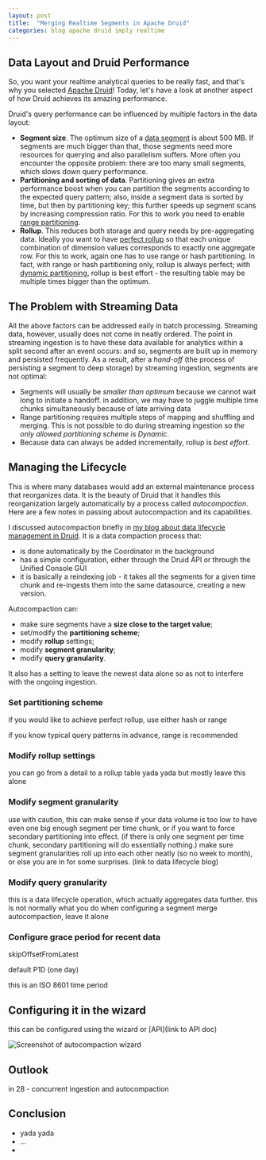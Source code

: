 ```yaml
---
layout: post
title:  "Merging Realtime Segments in Apache Druid"
categories: blog apache druid imply realtime
---
```


## Data Layout and Druid Performance

So, you want your realtime analytical queries to be really fast, and that's why you selected [Apache Druid](https://druid.apache.org/)! Today, let's have a look at another aspect of how Druid achieves its amazing performance.

Druid's query performance can be influenced by multiple factors in the data layout:

- **Segment size**. The optimum size of a [data segment](https://druid.apache.org/docs/latest/design/segments.html) is about 500 MB. If segments are much bigger than that, those segments need more resources for querying and also parallelism suffers. More often you encounter the opposite problem: there are too many small segments, which slows down query performance.
- **Partitioning and sorting of data**. Partitioning gives an extra performance boost when you can partition the segments according to the expected query pattern; also, inside a segment data is sorted by time, but then by partitioning key; this further speeds up segment scans by increasing compression ratio. For this to work you need to enable [range partitioning](https://blog.hellmar-becker.de/2022/01/25/partitioning-in-druid-part-3-multi-dimension-range-partitioning/).
- **Rollup**. This reduces both storage and query needs by pre-aggregating data. Ideally you want to have [perfect rollup](https://druid.apache.org/docs/latest/ingestion/rollup.html#perfect-rollup-vs-best-effort-rollup) so that each unique combination of dimension values corresponds to exactly one aggregate row. For this to work, again one has to use range or hash partitioning. In fact, with range or hash partitioning only, rollup is always perfect; with [dynamic partitioning](https://blog.hellmar-becker.de/2022/01/06/partitioning-in-druid-part-1-dynamic-and-hash-partitioning/), rollup is best effort - the resulting table may be multiple times bigger than the optimum.

## The Problem with Streaming Data

All the above factors can be addressed eaily in batch processing. Streaming data, however, usually does not come in neatly ordered. The point in streaming ingestion is to have these data available for analytics within a split second after an event occurs: and so, segments are built up in memory and persisted frequently. As a result, after a _hand-off_ (the process of persisting a segment to deep storage) by streaming ingestion, segments are not optimal:

- Segments will usually be _smaller than optimum_ because we cannot wait long to initiate a handoff. in addition, we may have to juggle multiple time chunks simultaneously because of late arriving data
- Range partitioning requires multiple steps of mapping and shuffling and merging. This is not possible to do during streaming ingestion so _the only allowed partitioning scheme is Dynamic_.
- Because data can always be added incrementally, rollup is _best effort_.

## Managing the Lifecycle

This is where many databases would add an external maintenance process that reorganizes data. It is the beauty of Druid that it handles this reorganization largely automatically by a process called _autocompaction_. Here are a few notes in passing about autocompaction and its capabilities.

I discussed autocompaction briefly in [my blog about data lifecycle management in Druid](https://blog.hellmar-becker.de/2023/01/22/apache-druid-data-lifecycle-management/). It is a data compaction process that:

- is done automatically by the Coordinator in the background
- has a simple configuration, either through the Druid API or through the Unified Console GUI
- it is basically a reindexing job - it takes all the segments for a given time chunk and re-ingests them into the same datasource, creating a new version.

Autocompaction can:

- make sure segments have a **size close to the target value**;
- set/modify the **partitioning scheme**;
- modify **rollup** settings;
- modify **segment granularity**;
- modify **query granularity**.

It also has a setting to leave the newest data alone so as not to interfere with the ongoing ingestion.

### Set partitioning scheme

if you would like to achieve perfect rollup, use either hash or range

if you know typical query patterns in advance, range is recommended

### Modify rollup settings

you can go from a detail to a rollup table yada yada but mostly leave this alone

### Modify segment granularity

use with caution, this can make sense if your data volume is too low to have even one big enough segment per time chunk, or if you want to force secondary partitioning into effect. (if there is only one segment per time chunk, secondary partitioning will do essentially nothing.) make sure segment granularities roll up into each other neatly (so no week to month), or else you are in for some surprises. (link to data lifecycle blog)

### Modify query granularity

this is a data lifecycle operation, which actually aggregates data further. this is not normally what you do when configuring a segment merge autocompaction, leave it alone

### Configure grace period for recent data

skipOffsetFromLatest

default P1D (one day)

this is an ISO 8601 time period

## Configuring it in the wizard

this can be configured using the wizard or [API](link to API doc)

![Screenshot of autocompaction wizard]()

## Outlook

in 28 - concurrent ingestion and autocompaction

## Conclusion

- yada yada
- ...
- 

